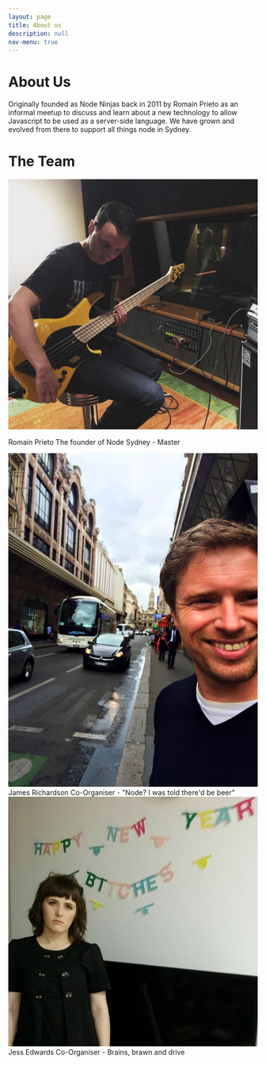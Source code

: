 ```yaml
---
layout: page
title: About us
description: null
nav-menu: true
---
```



# About Us

Originally founded as Node Ninjas back in 2011 by Romain Prieto as an informal meetup to discuss and learn about a new technology to
allow Javascript to be used as a server-side language. We have grown and evolved from there to support all things node in Sydney. 

# The Team

<div class="row">
<div class "3u 12u$(small)"><img src="/assets/images/gallery/Romain.jpg"/></div>
  </div>
  
Romain Prieto
The founder of Node Sydney - Master

<img src="/assets/images/gallery/James.jpg" />
James Richardson
Co-Organiser - "Node? I was told there'd be beer"

<img src="/assets/images/gallery/Jess.jpg" />
Jess Edwards
Co-Organiser - Brains, brawn and drive
